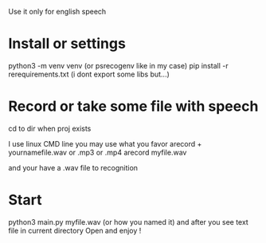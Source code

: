 Use it only for english speech 

# Install or settings
python3 -m venv venv (or psrecogenv like in my case) 
pip install -r rerequirements.txt (i dont export some libs but...)

# Record or take some file with speech

cd to dir when proj exists 

I use linux CMD line you may use what you favor
arecord + yournamefile.wav or .mp3 or .mp4
arecord myfile.wav  

and your have a .wav file to recognition 

# Start 

python3 main.py myfile.wav (or how you named it)
and after you see text file in current directory 
Open and enjoy !
